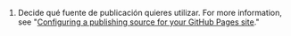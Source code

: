 1. Decide qué fuente de publicación quieres utilizar. For more information, see "[Configuring a publishing source for your GitHub Pages site](/pages/getting-started-with-github-pages/configuring-a-publishing-source-for-your-github-pages-site)."
